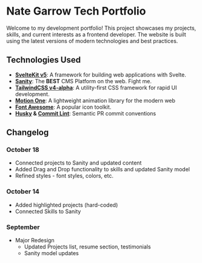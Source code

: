 # Nate Garrow Tech Portfolio

Welcome to my development portfolio! This project showcases my projects, skills, and current interests as a frontend
developer. The website is built using the latest versions of modern technologies and best practices.

## Technologies Used

- **[SvelteKit v5](https://kit.svelte.dev/)**: A framework for building web applications with Svelte.
- **[Sanity](https://www.sanity.io/)**: The **BEST** CMS Platform on the web. Fight me.
- **[TailwindCSS v4-alpha](https://tailwindcss.com/)**: A utility-first CSS framework for rapid UI development.
- **[Motion One](https://motion.dev/)**: A lightweight animation library for the modern web
- **[Font Awesome](https://fontawesome.com/)**: A popular icon toolkit.
- **[Husky](https://commitlint.js.org/) & [Commit Lint](https://commitlint.js.org/)**: Semantic PR commit conventions

## Changelog

### October 18

- Connected projects to Sanity and updated content
- Added Drag and Drop functionality to skills and updated Sanity model
- Refined styles - font styles, colors, etc.

### October 14

- Added highlighted projects (hard-coded)
- Connected Skills to Sanity

### September

- Major Redesign
  - Updated Projects list, resume section, testimonials
  - Sanity model updates
